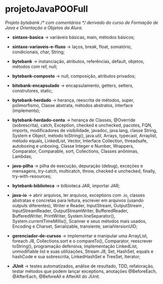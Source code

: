 # projetoJavaPOOFull
_Projeto bytebank /* com comentários */ derivado do curso de Formação de Java e Orientação a Objetos da Alura._

* **sintaxe-basica** -> variáveis básicas, main, métodos básicos;

* **sintaxe-variaveis-e-fluxo** -> laços, break, float, somatório, condicionais, char, String;

* **bytebank** -> instanciação, atributos, referências, default, objetos, métodos com ref, null;

* **bytebank-composto** -> null, composição, atributos privados;

* **bitebank-encapsulado** -> encapsulamento, getters, setters, construtores, static;

* **bytebank-herdado** -> herança, reescrita de métodos, super, polimorfismo, Classe abstrata, métodos abstratos, interface (implements);

* **bytebank-herdado-conta** -> herança de Classes, @Override (sobrescrita), catch, Exception, checked e unchecked, pacotes, FQN, imports, modificadores de visibilidade, 
javadoc, java.lang, classe String, System e Object, método toString(), java.util, Arrays, typecast, Arraylist, método equals, 
LinkedList, Vector, Interface Collection, threadsafe, autoboxing e unboxing, Classe Integer e Number, Wrappers, Comparator, Comparable, 
sort, Collections, Classes anônimas, Lambdas;

* **java-pilha** -> pilha de execução, depuração (debug), exceções e mensagens, try-catch, multicatch, throw, checked e unchecked, finally, try-with-resources;

* **bytebank-biblioteca** -> bilbioteca JAR, importar JAR;

* **java-io** -> abrir arquivos, ler arquivos, exceptions com .io, classes abstratas e concretas para leitura, escrever em arquivos (usando outputs diferentes), Writer e Reader, InputStream, OutputStream , InputStreamReader, OutputStreamWriter, BufferedReader, BufferedWriter, PrintWriter, System.lineSeparator(), System.currentTimeMillis(), Scanner e seus métodos mais usados, Encoding e Charset, Serializable, transiente, serialVersionUID;

* **gerenciador-de-cursos** -> implementar e manipular uma ArrayList, foreach J8, Collections.sort e o compareTo(), Comparator, reescrever toString(), programação defensiva, implementação LinkedList, unmodifiable list e suas utilizações, Stream J8, Set, HashSet, equals e hashCode e sua sobrescrita, LinkedHashSet e TreeSet, Iterator;

* **JUnit** -> testes automatizados, análise de resultado, TDD, refatoração, testar métodos que podem lançar exceptions, anotações @BeforeEach, @AfterEach, @BeforeAll e AfterAll do JUnit.
